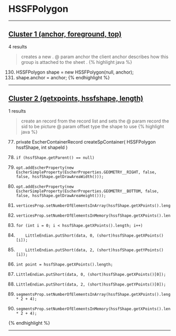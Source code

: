 # HSSFPolygon

***

## [Cluster 1 (anchor, foreground, top)](./1)
4 results
> creates a new . @ param anchor the client anchor describes how this group is attached to the sheet . 
{% highlight java %}
130. HSSFPolygon shape = new HSSFPolygon(null, anchor);
131. shape.anchor = anchor;
{% endhighlight %}

***

## [Cluster 2 (getxpoints, hssfshape, length)](./2)
1 results
> create an record from the record list and sets the @ param record the sid to be picture @ param offset type the shape to use 
{% highlight java %}
77. private EscherContainerRecord createSpContainer( HSSFPolygon hssfShape, int shapeId )
91.     if (hssfShape.getParent() == null)
97.     opt.addEscherProperty(new EscherSimpleProperty(EscherProperties.GEOMETRY__RIGHT, false, false, hssfShape.getDrawAreaWidth()));
98.     opt.addEscherProperty(new EscherSimpleProperty(EscherProperties.GEOMETRY__BOTTOM, false, false, hssfShape.getDrawAreaHeight()));
101.     verticesProp.setNumberOfElementsInArray(hssfShape.getXPoints().length+1);
102.     verticesProp.setNumberOfElementsInMemory(hssfShape.getXPoints().length+1);
104.     for (int i = 0; i < hssfShape.getXPoints().length; i++)
107.         LittleEndian.putShort(data, 0, (short)hssfShape.getXPoints()[i]);
108.         LittleEndian.putShort(data, 2, (short)hssfShape.getYPoints()[i]);
111.     int point = hssfShape.getXPoints().length;
113.     LittleEndian.putShort(data, 0, (short)hssfShape.getXPoints()[0]);
114.     LittleEndian.putShort(data, 2, (short)hssfShape.getYPoints()[0]);
119.     segmentsProp.setNumberOfElementsInArray(hssfShape.getXPoints().length * 2 + 4);
120.     segmentsProp.setNumberOfElementsInMemory(hssfShape.getXPoints().length * 2 + 4);
{% endhighlight %}

***

